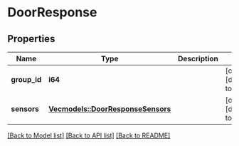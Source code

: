 # DoorResponse

## Properties
Name | Type | Description | Notes
------------ | ------------- | ------------- | -------------
**group_id** | **i64** |  | [optional] [default to None]
**sensors** | [**Vec<models::DoorResponseSensors>**](DoorResponse_sensors.md) |  | [optional] [default to None]

[[Back to Model list]](../README.md#documentation-for-models) [[Back to API list]](../README.md#documentation-for-api-endpoints) [[Back to README]](../README.md)


